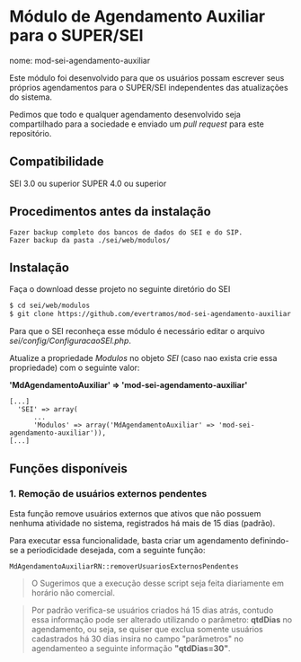 # Módulo de Agendamento Auxiliar para o SUPER/SEI

nome: mod-sei-agendamento-auxiliar

Este módulo foi desenvolvido para que os usuários possam escrever seus próprios agendamentos para o SUPER/SEI independentes das atualizações do sistema. 

Pedimos que todo e qualquer agendamento desenvolvido seja compartilhado para a sociedade e enviado um _pull request_ para este repositório.

## Compatibilidade

SEI 3.0 ou superior
SUPER 4.0 ou superior

## Procedimentos antes da instalação

    Fazer backup completo dos bancos de dados do SEI e do SIP.
    Fazer backup da pasta ./sei/web/modulos/

## Instalação
Faça o download desse projeto no seguinte diretório do SEI
```bash
$ cd sei/web/modulos
$ git clone https://github.com/evertramos/mod-sei-agendamento-auxiliar.git
```

Para que o SEI reconheça esse módulo é necessário editar o arquivo *sei/config/ConfiguracaoSEI.php*.

Atualize a propriedade *Modulos* no objeto *SEI* (caso nao exista crie essa propriedade) com o seguinte valor:

**'MdAgendamentoAuxiliar' => 'mod-sei-agendamento-auxiliar'**

```shell
[...]
  'SEI' => array(
      ...
      'Modulos' => array('MdAgendamentoAuxiliar' => 'mod-sei-agendamento-auxiliar')),
[...]
```

## Funções disponíveis

### 1. Remoção de usuários externos pendentes 

Esta função remove usuários externos que ativos que não possuem nenhuma atividade no sistema, registrados há mais de 15 dias (padrão).

Para executar essa funcionalidade, basta criar um agendamento definindo-se a periodicidade desejada, com a seguinte função:

 ```
MdAgendamentoAuxiliarRN::removerUsuariosExternosPendentes
 ```

> O Sugerimos que a execução desse script seja feita diariamente em horário não comercial. 

> Por padrão verifica-se usuários criados há 15 dias atrás, contudo essa informação pode ser alterado utilizando o parâmetro: **qtdDias** no agendamento, ou seja, se quiser que exclua somente usuários cadastrados há 30 dias insira no campo "parâmetros" no agendamenteo a seguinte informação **"qtdDias=30"**.
